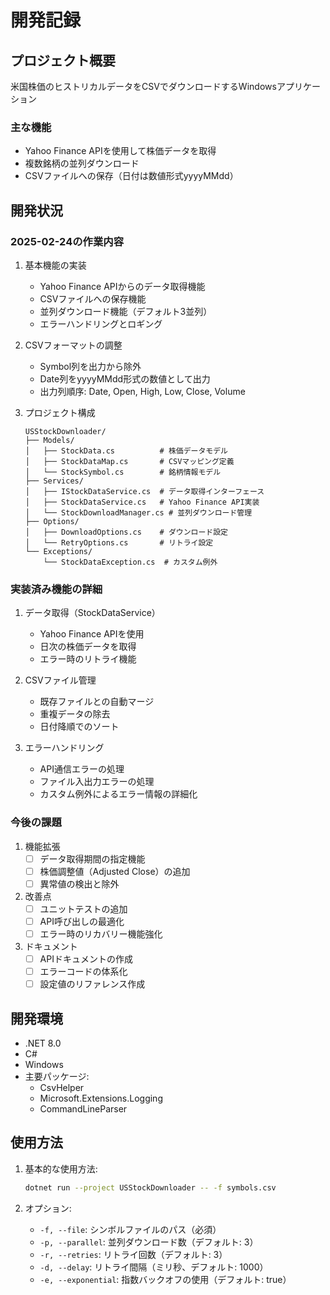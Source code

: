 # 開発記録

## プロジェクト概要

米国株価のヒストリカルデータをCSVでダウンロードするWindowsアプリケーション

### 主な機能

- Yahoo Finance APIを使用して株価データを取得
- 複数銘柄の並列ダウンロード
- CSVファイルへの保存（日付は数値形式yyyyMMdd）

## 開発状況

### 2025-02-24の作業内容

1. 基本機能の実装
   - Yahoo Finance APIからのデータ取得機能
   - CSVファイルへの保存機能
   - 並列ダウンロード機能（デフォルト3並列）
   - エラーハンドリングとロギング

2. CSVフォーマットの調整
   - Symbol列を出力から除外
   - Date列をyyyyMMdd形式の数値として出力
   - 出力列順序: Date, Open, High, Low, Close, Volume

3. プロジェクト構成
   ```
   USStockDownloader/
   ├── Models/
   │   ├── StockData.cs          # 株価データモデル
   │   ├── StockDataMap.cs       # CSVマッピング定義
   │   └── StockSymbol.cs        # 銘柄情報モデル
   ├── Services/
   │   ├── IStockDataService.cs  # データ取得インターフェース
   │   ├── StockDataService.cs   # Yahoo Finance API実装
   │   └── StockDownloadManager.cs # 並列ダウンロード管理
   ├── Options/
   │   ├── DownloadOptions.cs    # ダウンロード設定
   │   └── RetryOptions.cs       # リトライ設定
   └── Exceptions/
       └── StockDataException.cs  # カスタム例外
   ```

### 実装済み機能の詳細

1. データ取得（StockDataService）
   - Yahoo Finance APIを使用
   - 日次の株価データを取得
   - エラー時のリトライ機能

2. CSVファイル管理
   - 既存ファイルとの自動マージ
   - 重複データの除去
   - 日付降順でのソート

3. エラーハンドリング
   - API通信エラーの処理
   - ファイル入出力エラーの処理
   - カスタム例外によるエラー情報の詳細化

### 今後の課題

1. 機能拡張
   - [ ] データ取得期間の指定機能
   - [ ] 株価調整値（Adjusted Close）の追加
   - [ ] 異常値の検出と除外

2. 改善点
   - [ ] ユニットテストの追加
   - [ ] API呼び出しの最適化
   - [ ] エラー時のリカバリー機能強化

3. ドキュメント
   - [ ] APIドキュメントの作成
   - [ ] エラーコードの体系化
   - [ ] 設定値のリファレンス作成

## 開発環境

- .NET 8.0
- C#
- Windows
- 主要パッケージ:
  - CsvHelper
  - Microsoft.Extensions.Logging
  - CommandLineParser

## 使用方法

1. 基本的な使用方法:
   ```bash
   dotnet run --project USStockDownloader -- -f symbols.csv
   ```

2. オプション:
   - `-f, --file`: シンボルファイルのパス（必須）
   - `-p, --parallel`: 並列ダウンロード数（デフォルト: 3）
   - `-r, --retries`: リトライ回数（デフォルト: 3）
   - `-d, --delay`: リトライ間隔（ミリ秒、デフォルト: 1000）
   - `-e, --exponential`: 指数バックオフの使用（デフォルト: true）
